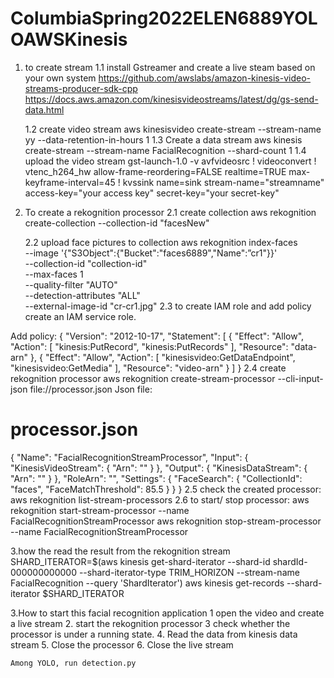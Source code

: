 # ColumbiaSpring2022ELEN6889YOLOAWSKinesis

1. to create stream
    1.1 install Gstreamer and create a live steam based on your own system
    https://github.com/awslabs/amazon-kinesis-video-streams-producer-sdk-cpp
    https://docs.aws.amazon.com/kinesisvideostreams/latest/dg/gs-send-data.html

    1.2 create video stream 
    aws kinesisvideo create-stream --stream-name yy --data-retention-in-hours 1
    1.3 Create a data stream
    aws kinesis create-stream --stream-name FacialRecognition --shard-count 1
    1.4 upload the video stream
gst-launch-1.0 -v avfvideosrc ! videoconvert ! vtenc_h264_hw allow-frame-reordering=FALSE realtime=TRUE max-keyframe-interval=45 ! kvssink name=sink stream-name="streamname" access-key="your access key"  secret-key="your secret-key"

2. To create a rekognition processor
    2.1 create collection
    aws rekognition create-collection   --collection-id "facesNew"

    2.2 upload face pictures to collection
    aws rekognition index-faces \
      --image '{"S3Object":{"Bucket":"faces6889","Name":”cr1"}}' \
      --collection-id "collection-id" \
      --max-faces 1 \
      --quality-filter "AUTO" \
      --detection-attributes "ALL" \
      --external-image-id "cr-cr1.jpg" 
    2.3 to create IAM role and add policy
     create an IAM service role.

Add policy:
{
    "Version": "2012-10-17",
    "Statement": [
        {
            "Effect": "Allow",
            "Action": [
                "kinesis:PutRecord",
                "kinesis:PutRecords"
            ],
            "Resource": "data-arn"
        },
        {
            "Effect": "Allow",
            "Action": [
                "kinesisvideo:GetDataEndpoint",
                "kinesisvideo:GetMedia"
            ],
            "Resource": "video-arn"
        }
    ]
}
2.4 create rekognition processor
aws rekognition create-stream-processor --cli-input-json file://processor.json
Json file:
# processor.json
{
   "Name": "FacialRecognitionStreamProcessor",
   "Input": {
    "KinesisVideoStream": {
       "Arn": "<Kinesis Video Stream ARN>"
    }
   },
   "Output": {
    "KinesisDataStream": {
       "Arn": "<Kinesis Data Stream ARN>"
    }
   },
   "RoleArn": "<AWS Role ARN>",
   "Settings": {
    "FaceSearch": {
       "CollectionId": "faces",
       "FaceMatchThreshold": 85.5
    }
   }
}
2.5 check the created processor:
aws rekognition list-stream-processors
2.6 to start/ stop processor:
aws rekognition start-stream-processor --name FacialRecognitionStreamProcessor
aws rekognition stop-stream-processor --name FacialRecognitionStreamProcessor

3.how the read the result from the rekognition stream
SHARD_ITERATOR=$(aws kinesis get-shard-iterator --shard-id shardId-000000000000 --shard-iterator-type TRIM_HORIZON --stream-name FacialRecognition --query 'ShardIterator')
                        aws kinesis get-records --shard-iterator $SHARD_ITERATOR


3.How to start this facial recognition application
1 open the video and create a live stream 2. start the rekognition processor 3 check whether the processor is under a running state. 4. Read the data from kinesis data stream 5. Close the processor 6. Close the live stream
    
    
    Among YOLO, run detection.py
